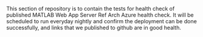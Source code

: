 This section of repository is to contain the tests for health check of published MATLAB Web App Server Ref Arch Azure health check. It will be scheduled to run everyday nightly and confirm the deployment can be done successfully, and links that we published to github are in good health.